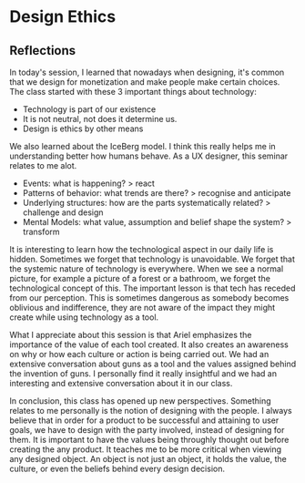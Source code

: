 
# Design Ethics

## Reflections

In today's session, I learned that nowadays when designing, it's common that we design for monetization and make people make certain choices. The class started with these 3 important things about technology:

- Technology is part of our existence
- It is not neutral, not does it determine us.
- Design is ethics by other means

We also learned about the IceBerg model. I think this really helps me in understanding better how humans behave. As a UX designer, this seminar relates to me alot. 

- Events: what is happening? > react
- Patterns of behavior: what trends are there? > recognise and anticipate
- Underlying structures: how are the parts systematically related? > challenge and design
- Mental Models: what value, assumption and belief shape the system? > transform

It is interesting to learn how the technological aspect in our daily life is hidden. Sometimes we forget that technology is unavoidable. We forget that the systemic nature of technology is everywhere. When we see a normal picture, for example a picture of a forest or a bathroom, we forget the technological concept of this. The important lesson is that tech has receded from our perception. This is sometimes dangerous as somebody becomes oblivious and indifference, they are not aware of the impact they might create while using technology as a tool. 

What I appreciate about this session is that Ariel emphasizes the importance of the value of each tool created. It also creates an awareness on why or how each culture or action is being carried out. We had an extensive conversation about guns as a tool and the values assigned behind the invention of guns. I personally find it really insightful and we had an interesting and extensive conversation about it in our class. 

In conclusion, this class has opened up new perspectives. Something relates to me personally is the notion of designing with the people. I always believe that in order for a product to be successful and attaining to user goals, we have to design with the party involved, instead of designing for them. It is important to have the values being throughly thought out before creating the any product. It teaches me to be more critical when viewing any designed object. An object is not just an object, it holds the value, the culture, or even the beliefs behind every design decision.






